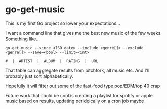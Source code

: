 # go-get-music

This is my first Go project so lower your expectations...

I want a command line that gives me the best new music of the few weeks. Something like...

    go-get-music --since <ISO date> --include <genre[]> --exclude <genre[]> --save=<bool> --limit=<int>

    #  |  ARTIST  |  ALBUM  |  RATING  |  URL


That table can aggregate results from pitchfork, all music etc. And I'll probably just sort alphabetically.

Hopefully it will filter out some of the fast-food type pop/EDM/top 40 crap

Future work that could be cool is creating a playlist for spotify or apple music based on results, updating peridoically on a cron job maybe


